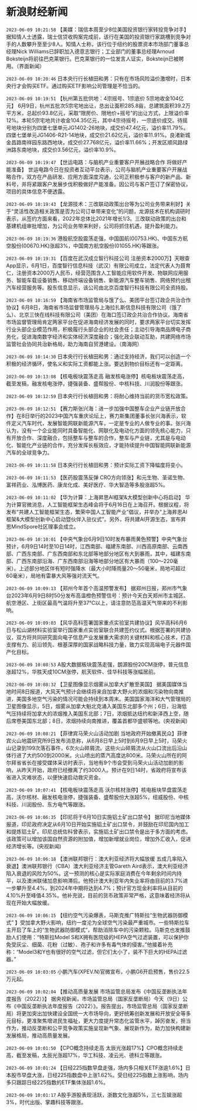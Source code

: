 # 新浪财经新闻
`2023-06-09 10:21:58` 【美媒：瑞信本周至少8位美国投资银行家转投竞争对手】据知情人士透露，瑞士信贷收购案完成前，该行在美国的投资银行家跳槽到竞争对手的人数攀升至至少8人。知情人士称，该行位于纽约的股票资本市场部门董事总经理Nick Williams已辞职加入德意志银行；工业部门的董事总经理Arnoud Boksteijn将前往巴克莱银行。巴克莱银行的一位发言人证实，Boksteijn已被聘用。（界面新闻）

`2023-06-09 10:20:46` 日本央行行长植田和男：只有在市场风险溢价激增时，日本央行才会购买ETF。通过购买ETF影响公司管理是不恰当的。

`2023-06-09 10:19:51` 【杭州第五批供地：4宗摇号、1宗底价 5宗地收金104亿元】 6月9日，杭州五批次5宗宅地出让，总出让面积285.8亩，总建筑面积39.2万平方米，总起价93.8亿元，采取“限房价、限地价+摇号”的出让方式，上限溢价率12%。本轮5宗宅地共计收金104.35亿元，其中4宗待摇号，一宗底价成交。待摇号地块分别为四堡七堡单元JG1402-26地块，成交价47.4亿元，溢价率11.79%。四堡七堡单元JG1406-R21-14地块，成交价21.62亿元，溢价率11.91%。良渚新城金昌路南祥园东路西地块，成交价27.768亿元，溢价率11.66%；开发区顺风路绿洲路东南地块，成交价3.56亿元，溢价率10.9%。

`2023-06-09 10:19:47` 【世运电路：与脑机产业重要客户开展战略合作 将做好产能准备】 世运电路今日在投资者互动平台表示，公司与脑机产业重要客户开展战略合作，双方在产品研发、应用方面深度沟通，公司正积极参与客户的新产品、新料号，并将紧跟客户发展步伐积极做好产能准备。因公司与客户签订了保密协议，项目的具体信息不便透露。

`2023-06-09 10:19:43` 【龙源技术：三改联动政策出台等为公司业务带来利好】关于“灵活性改造相关政策是否为公司订单带来变化”的问题，龙源技术在机构调研时表示，从签约方面来看，2022年总体比2021年增长1/3。三改联动政策的出台和基建机组审批增加，为公司业务带来利好，公司将抓住机遇，提升盈利能力。

`2023-06-09 10:19:36` 港股航空股震荡走强，中国国航(00753.HK)、中国东方航空股份(00670.HK)涨超3%，中国南方航空股份(01055.HK)等跟涨。

`2023-06-09 10:19:31` 【百度在武汉成立智行科技公司 注册资本2000万】天眼查App显示，6月1日，百度智行信息科技（武汉）有限公司成立，法定代表人为聂育仁，注册资本2000万人民币，经营范围含人工智能应用软件开发、物联网应用服务、智能车载设备销售、移动终端设备销售、新能源汽车整车销售、网络预约出租汽车经营服务等。股东信息显示，该公司由北京百度智行科技有限公司全资持股。

`2023-06-09 10:16:59` 【海南省市场监管局与饿了么、美团平台签订政企共治合作协议】6月8日，海南省市场监督管理局与上海拉扎斯信息科技有限公司（饿了么）、北京三快在线科技有限公司（美团）在海口签订政企共治合作协议。海南省市场监督管理局肯定两家平台在促进海南经济发展的同时，要求两家平台切实发挥行业头部企业模范作用，积极履行头部企业的社会责任；主动引导海南品牌电子商务化，促进海南数字经济和实体经济深度融合；强化政企联动互助，共建网络市场监管社会协同共治新格局，助力海南自贸港建设。（南海网）

`2023-06-09 10:14:30` 日本央行行长植田和男：通过支持经济，我们可以创造一个积极的经济循环，使名义和实际工资都能上涨。要达到物价目标还有一定距离。

`2023-06-09 10:13:08` 【核电板块震荡走高 融发核电涨停】核电板块震荡走高，截至发稿，融发核电涨停，捷强装备、盛帮股份、中核科技、川润股份等跟涨。

`2023-06-09 10:12:59` 日本央行行长植田和男：将耐心维持当前的货币宽松政策。

`2023-06-09 10:12:51` 【赛力斯张兴海：进一步加强中国整车企业产业链开放合作】在8日举行的2023中国汽车重庆论坛上，赛力斯集团董事长张兴海表示，软件定义汽车时代，发展智能网联新能源汽车，一定是专业的人做专业的事。张兴海认为，没有一个企业能同时具备智能化、网联化及电动化方面的领先核心能力，只有开放合作、深度融合，包括整车与整车的合作，整车与产业链，尤其是与电动化、智能化产业链的合作，充分发挥长板效应，才能持续提升中国智能网联新能源汽车的全球竞争力。

`2023-06-09 10:11:58` 日本央行行长植田和男：预计实际工资下降幅度将变小。

`2023-06-09 10:11:53` 【医药股震荡反弹 CRO方向领涨】和元生物、圣诺生物、富祥药业、泓博医药、康龙化成、美好医疗、华大智造等多股涨超5%。

`2023-06-09 10:11:02` 【华为计算：上海昇思AI框架&大模型创新中心将启动】 华为计算官微消息，人工智能框架生态峰会将于6月16日在上海召开。根据议程，将发布“共建人工智能框架生态，繁荣中国人工智能产业”倡议，并举办“上海昇思AI框架&大模型创新中心启动暨伙伴入驻仪式”。另外，将共建AI开源生态，宣布昇思MindSpore社区理事会成立。

`2023-06-09 10:10:01` 【中央气象台6月9日10时发布暴雨黄色预警】中央气象台预计，6月9日14时至10日14时，江西南部、福建东南部、川西高原南部、云南西部、广西东南部、广东西南部和东北部等地部分地区有大到暴雨，其中，福建东南部、广西东南部沿海、广东西南部沿海等地部分地区有大暴雨（100～220毫米）。上述部分地区伴有短时强降水（最大小时降雨量20～50毫米，局地可超过60毫米），局地有雷暴大风等强对流天气。

`2023-06-09 10:09:13` 【郑州今年首个高温预警发布】 据郑州日报，郑州市气象台2023年6月9日8时50分发布高温橙色预警信号：预计今天白天郑州市主城区、航空港区、上街区最高气温将升至37℃以上，请注意防范高温天气带来的不利影响。

`2023-06-09 10:09:03` 【风华高科签署国家重点实验室共建协议】风华高科6月6日与松山湖材料实验室举行国家重点实验室联合共建签约仪式。根据签署的共建协议，双方将共同研究面向电子信息产业发展重大需求的关键材料和核心技术，打造支撑有力、前沿领先、根基深厚的国家战略科技力量，致力实现高端电子元器件国产化目标。

`2023-06-09 10:08:53` A股大数据板块震荡走强，朗源股份20CM涨停，普元信息涨超12%，华胜天成10CM涨停，航天软件、佳华科技等涨幅居前。

`2023-06-09 10:08:32` 【卫星图像显示烟雾从加拿大扩散至美国】 据美国媒体当地时间8日报道，大风天气预计会继续将来自加拿大野火的浓烟和污染物向南推进，美国多地空气污染的情况可能会持续到本周末。美国国家海洋和大气管理局的卫星图像显示，5日，烟雾从加拿大魁北克涌入美国东北部多个州；6日，沿海低气压持续将加拿大的浓烟推入美国东北部；7日，浓烟抵达纽约和新泽西上空，随后席卷美国东北部；8日，浓烟持续向南推进，覆盖首都华盛顿等地。(央视新闻)

`2023-06-09 10:08:21` 【菲律宾马荣火山活动加剧 当地政府开始撤离民众】菲律宾火山地震研究所9日发布消息称，从6月8日早上5时到6月9日早上5时，马荣火山记录到199次落石事件，6次火山碎屑流。这些火山碎屑流从火山口流出后沿山体行进了大约500到2000米。火山喷出的蒸汽高度达800米。马荣火山所在的阿尔拜省省长在接受媒体采访时表示，当地有9个市会受到马荣火山活动加剧的影响，从昨天开始，政府已经撤离了约3000人。预计在9日14时，省政府将宣布该省进入灾难状态，以便快速启动救灾资金。

`2023-06-09 10:07:41` 【核电板块震荡走高 沃尔核材涨停】核电板块早盘震荡走高，沃尔核材、融发核电涨停，捷强装备、盛帮股份大涨超5%，纽威股份、中核科技、川润股份、东方电气等跟涨。

`2023-06-09 10:06:35` 【印尼将于6月10日实施铝土矿出口禁令】 据印尼当地媒体报道，印尼政府决定从6月10日开始实施铝土矿出口禁令，并鼓励在印尼国内加工和提炼铝土矿。印尼总统佐科曾表示，实施铝土矿出口禁令是出于多方面的考虑。该政策可以增加该国自然资源的附加值，增加新增就业岗位，增加外汇收入，促进经济增长等。(央视新闻)

`2023-06-09 10:06:18` 【澳洲联邦银行：澳大利亚经济将大幅放缓 五成几率陷入衰退】澳洲联邦银行（CBA）澳大利亚经济主管Gareth Aird表示，澳大利亚经济陷入衰退的风险为50%。这一预测的核心是实际家庭消费在今年剩余时间内持平，以及澳洲联储加息影响滞后。他预计澳大利亚年内失业率将由目前的3.7%进一步攀升至4.4%，到2024年中期将达到4.7%；预计官方现金利率将从目前的4.10%升至峰值4.35%。他补充说，目前的货币政策非常严格，这意味着经济将从现在开始大幅放缓。

`2023-06-09 10:06:15` 【纽约空气污染爆表，马斯克推广特斯拉“生物武器防御模式” 】受加拿大野火影响，纽约一度沦为全球空气污染最严重城市。一些特斯拉车主开启了车上的“生物武器防御模式”，帮助消除车中的污染颗粒。马斯克也发推鼓励人们使用：“特斯拉Model S和X拥有医院级的HEPA空气过滤装置，可以保护你免受灰尘、细菌、花粉（过敏）、孢子和许多有毒气体的侵害。”他接着补充称：“Model3和Y也有很好的空气过滤，但它们太小了，装不下巨大的HEPA过滤器。”

`2023-06-09 10:03:05` 小鹏汽车(XPEV.N)官微宣布，小鹏G6开启预售，售价22.5万元起。

`2023-06-09 10:02:04` 【推动高质量发展 市场监管总局发布《中国反垄断执法年度报告（2022）》】 据央视新闻，市场监管总局（国家反垄断局）今天（9日）公布《中国反垄断执法年度报告（2022）》。报告提出，市场监管总局（国家反垄断局）将更加突出加快建设全国统一大市场导向，更好统筹创新发展和开放安全等多元目标，更准聚焦增进民生福祉，更大力度提升常态化监管水平，踔厉奋发，担当作为，推动反垄断和公平竞争政策实施呈现新气象、展现新作为，助力加快构建新发展格局，推动高质量发展。

`2023-06-09 10:01:50` 【CPO概念持续走高 太辰光涨超17%】CPO概念持续走高，截至发稿，太辰光涨超17%，华工科技、凌云光、德科立等跟涨。

`2023-06-09 10:01:24` 【日经225指数早盘走强，场内多只相关ETF涨逾1.6%】日本股市早盘大涨，日经225指数盘中上涨1.62%。受日经225指数上涨影响，场内多只跟踪日经225指数的ETF集体涨超1.6%。

`2023-06-09 10:01:17` A股手游股表现活跃，浙数文化涨超5%，三七互娱涨超3%，时代出版、掌趣科技等跟涨。

